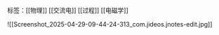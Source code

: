 标签：[[物理]] [[交流电]] [[过程]] [[电磁学]] 

![[Screenshot_2025-04-29-09-44-24-313_com.jideos.jnotes-edit.jpg]]